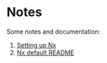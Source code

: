 # Notes

Some notes and documentation:

1. [Setting up Nx](./01-setting-up-nx.md)
2. [Nx default README](./02-nx-default-readme.md)

